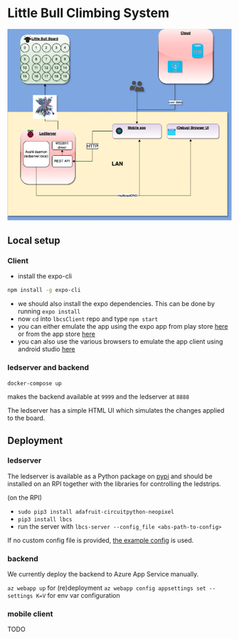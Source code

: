 # Little Bull Climbing System

![Architexture](./architexture.png)

## Local setup

### Client
- install the expo-cli
```bash
npm install -g expo-cli
```
- we should also install the expo dependencies. This can be done by running `expo install`
- now `cd` into `lbcsClient` repo and type `npm start`
- you can either emulate the app using the expo app from play store [here](https://play.google.com/store/apps/details?id=host.exp.exponent&hl=en) or from the app store [here](https://apps.apple.com/nl/app/expo-client/id982107779)
- you can also use the various browsers to emulate the app client using android studio [here](https://docs.expo.io/workflow/android-studio-emulator/)

### ledserver and backend

`docker-compose up`

makes the backend available at `9999` and the ledserver at `8888`

The ledserver has a simple HTML UI which simulates the changes applied to the board.

## Deployment

### ledserver

The ledserver is available as a Python package on [pypi](https://pypi.org/project/lbcs/) and should be installed on an RPI together
with the libraries for controlling the ledstrips.

(on the RPI)

- `sudo pip3 install adafruit-circuitpython-neopixel`
- `pip3 install lbcs`
- run the server with `lbcs-server --config_file <abs-path-to-config>`

If no custom config file is provided, [the example config](./ledserver/lbcs/example_config.ini) is used.

### backend

We currently deploy the backend to Azure App Service manually.

`az webapp up` for (re)deployment
`az webapp config appsettings set --settings K=V` for env var configuration

### mobile client

TODO
